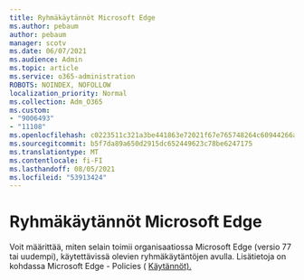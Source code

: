 ```yaml
---
title: Ryhmäkäytännöt Microsoft Edge
ms.author: pebaum
author: pebaum
manager: scotv
ms.date: 06/07/2021
ms.audience: Admin
ms.topic: article
ms.service: o365-administration
ROBOTS: NOINDEX, NOFOLLOW
localization_priority: Normal
ms.collection: Adm_O365
ms.custom:
- "9006493"
- "11108"
ms.openlocfilehash: c0223511c321a3be441863e72021f67e765748264c60944266ac1bdccdc78896
ms.sourcegitcommit: b5f7da89a650d2915dc652449623c78be6247175
ms.translationtype: MT
ms.contentlocale: fi-FI
ms.lasthandoff: 08/05/2021
ms.locfileid: "53913424"
---
```

# <a name="group-policies-in-microsoft-edge"></a>Ryhmäkäytännöt Microsoft Edge

Voit määrittää, miten selain toimii organisaatiossa Microsoft Edge (versio 77 tai uudempi), käytettävissä olevien ryhmäkäytäntöjen avulla. Lisätietoja on kohdassa Microsoft Edge - Policies ( [Käytännöt).](/deployedge/microsoft-edge-policies#available-policies)